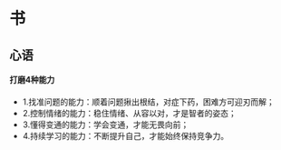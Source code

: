 # 书



## 心语

#### 打磨4种能力

- 1.找准问题的能力：顺着问题揪出根结，对症下药，困难方可迎刃而解；
- 2.控制情绪的能力：稳住情绪、从容以对，才是智者的姿态；
- 3.懂得变通的能力：学会变通，才能无畏向前；
- 4.持续学习的能力：不断提升自己，才能始终保持竞争力。